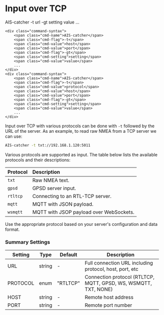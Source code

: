 # Input over TCP
<div class="command-container">
      <div class="command-syntax">
        <span class="cmd-name">AIS-catcher</span>
        <span class="cmd-flag">-t</span>
        <span class="cmd-value">url</span>
        <span class="cmd-flag">-gt</span>
        <span class="cmd-setting">setting</span>
        <span class="cmd-value">value</span>
        ...
    </div>

    <div class="command-syntax">
        <span class="cmd-name">AIS-catcher</span>
        <span class="cmd-flag">-t</span>
        <span class="cmd-value">host</span>
        <span class="cmd-value">port</span>
        <span class="cmd-flag">-gt</span>
        <span class="cmd-setting">setting</span>
        <span class="cmd-value">value</span>
        ...
    </div>
    <div class="command-syntax">
        <span class="cmd-name">AIS-catcher</span>
        <span class="cmd-flag">-t</span>
        <span class="cmd-value">protocol</span>
        <span class="cmd-value">host</span>
        <span class="cmd-value">port</span>
        <span class="cmd-flag">-gt</span>
        <span class="cmd-setting">setting</span>
        <span class="cmd-value">value</span>
        ...
    </div>
</div>

Input over TCP with various protocols can be done with `-t` followed by the URL of the server. As an example, to read raw NMEA from a TCP server we can use:
```bash
AIS-catcher -t txt://192.168.1.120:5011
```

Various protocols are supported as input. The table below lists the available protocols and their descriptions:

| Protocol | Description                                   |
| :------- | :------------------------------------------- |
| `txt`    | Raw NMEA text.                               |
| `gpsd`   | GPSD server input.                           |
| `rtltcp` | Connecting to an RTL-TCP server.             |
| `mqtt`   | MQTT with JSON payload.                      |
| `wsmqtt` | MQTT with JSOP payload over WebSockets.                        |

Use the appropriate protocol based on your server's configuration and data format. 

### Summary Settings

| Setting | Type | Default | Description |
|---------|------|---------|-------------|
| URL | string | - | Full connection URL including protocol, host, port, etc |
| PROTOCOL | enum | "RTLTCP" | Connection protocol (RTLTCP, MQTT, GPSD, WS, WSMQTT, TXT, NONE) |
| HOST | string | - | Remote host address |
| PORT | string | - | Remote port number |
